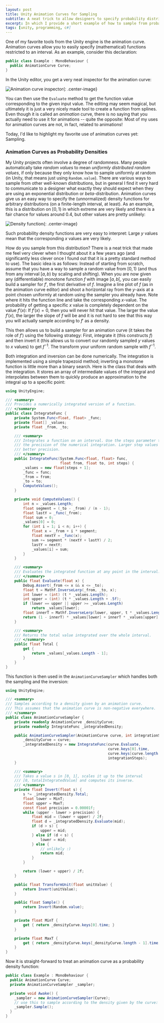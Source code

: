 ```yaml
---
layout: post
title: Unity Animation Curves for Sampling
subtitle: A neat trick to allow designers to specify probability distributions
excerpt: In which I provide a short example of how to sample from probability densities specified with Unity's animation curves.
tags: [unity, programming, c#]
---
```


One of my favorite tools from the Unity engine is the animation curve. Animation curves allow you to easily specify (mathematical) functions restricted to an interval. As an example, consider this declaration:
```csharp
public class Example : MonoBehaviour {
  public AnimationCurve Curve;
}
```
In the Unity editor, you get a very neat inspector for the animation curve:

![Animation curve inspector](/assets/img/2018-05-05-animation-curves/inspector.gif){: .center-image}

You can then use the `Evaluate` method to get the function value corresponding to the given input value. The editing may seem magical, but ultimately it is just a very nicely made tool to create a function from splines. Even though it is called an *animation* curve, there is no saying that you actually need to use it for animations -- quite the opposite: Most of my uses for animation curves are not, in fact, related to animations!

Today, I'd like to highlight my favorite use of animation curves yet: Sampling.

### Animation Curves as Probability Densities
My Unity projects often involve a degree of randomness. Many people automatically take *random values* to mean *uniformly distributed random values*, if only because they only know how to sample uniformly at random (in Unity, that means just using `Random.value`). There are various ways to sample from other well-known distributions, but in general I find it very hard to communicate to a designer what exactly they should expect when they are using an exponential distribution or $beta$-distribution. Animation curves give us an easy way to specify the (unnormalized) density functions for arbitrary distributions (on a finite-length interval, at least). As an example, this is a distribution on $[0, 1)$ in which extreme are very likely and there is a fair chance for values around 0.4, but other values are pretty unlikely:

![Density function](/assets/img/2018-05-05-animation-curves/density.gif){: .center-image}

Such probability density functions are very easy to interpret: Large $y$ values mean that the corresponding $x$ values are very likely.

How do you sample from this distribution? There is a neat trick that made me feel very clever when I thought about it a few years ago (and significantly less clever once I found out that it is a pretty standard method to use). The basic idea is as follows: Instead of starting from scratch, assume that you have a way to sample a random value from $[0, 1)$ (and thus from any interval $[a, b)$ by scaling and shifting).
When you are now given any (differentiable) monotone function $f$ with image $[a, b[$, you can easily build a sampler for $f'$, the first derivative of $f$. Imagine a line plot of $f$ (as in the animation curve editor) and shoot a horizontal ray from the $y$-axis at a point chosen uniformly at random using the sampler you already have. Note where it hits the function line and take the corresponding $x$-value. The probability of getting a specific $x$ value is completely dependent on the value $f'(x)$: If $f'(x) = 0$, then you will never hit that value. The larger the value $f'(x)$, the larger the slope of $f$ will be and it is not hard to see that this way you will actually sample according to $f'$ as a density.

This then allows us to build a sampler for an animation curve (it takes the role of $f'$) using the following strategy: First, integrate it (this constructs $f$) and then invert it (this allows us to convert our randomly sampled $y$ values to $x$ values) to get $f^{-1}$. The transform your uniform random sample with $f^{-1}$. 

Both integration and inversion can be done numerically. The integration is implemented using a simple trapezoid method; inverting a monotone function is little more than a binary search.
Here is the class that deals with the integration. It stores an array of intermediate values of the integral and interpolates between them to quickly produce an approximation to the integral up to a specific point:

```csharp
using UnityEngine;

/// <summary>
/// Provides a numerically integrated version of a function.
/// </summary>
public class IntegrateFunc {
    private System.Func<float, float> _func;
    private float[] _values;
    private float _from, _to;

    /// <summary>
    /// Integrates a function on an interval. Use the steps parameter to control
    /// the precision of the numerical integration. Larger step values lead to
    /// better precision.
    /// </summary>
    public IntegrateFunc(System.Func<float, float> func,
                         float from, float to, int steps) {
        _values = new float[steps + 1];
        _func = func;
        _from = from;
        _to = to;
        ComputeValues();
    }

    private void ComputeValues() {
        int n = _values.Length;
        float segment = (_to - _from) / (n - 1);
        float lastY = _func(_from);
        float sum = 0;
        _values[0] = 0;
        for (int i = 1; i < n; i++) {
            float x = _from + i * segment;
            float nextY = _func(x);
            sum += segment * (nextY + lastY) / 2;
            lastY = nextY;
            _values[i] = sum;
        }
    }

    /// <summary>
    /// Evaluates the integrated function at any point in the interval.
    /// </summary>
    public float Evaluate(float x) {
        Debug.Assert(_from <= x && x <= _to);
        float t = Mathf.InverseLerp(_from, _to, x);
        int lower = (int) (t * _values.Length);
        int upper = (int) (t * _values.Length + .5f);
        if (lower == upper || upper >= _values.Length)
            return _values[lower];
        float innerT = Mathf.InverseLerp(lower, upper, t * _values.Length);
        return (1 - innerT) * _values[lower] + innerT * _values[upper];
    }

    /// <summary>
    /// Returns the total value integrated over the whole interval.
    /// </summary>
    public float Total {
        get {
            return _values[_values.Length - 1];
        }
    }
}
```

This function is then used in the `AnimationCurveSampler` which handles both the sampling and the inversion:

```csharp
using UnityEngine;

/// <summary>
/// Samples according to a density given by an animation curve.
/// This assumes that the animation curve is non-negative everywhere.
/// </summary>
public class AnimationCurveSampler {
    private readonly AnimationCurve _densityCurve;
    private readonly IntegrateFunc _integratedDensity;

    public AnimationCurveSampler(AnimationCurve curve, int integrationSteps=100) {
        _densityCurve = curve;
        _integratedDensity = new IntegrateFunc(curve.Evaluate,
                                               curve.keys[0].time,
                                               curve.keys[curve.length - 1].time,
                                               integrationSteps);
    }

    /// <summary>
    /// Takes a value s in [0, 1], scales it up to the interval
    /// [0, totalIntegratedValue] and computes its inverse.
    /// </summary>
    private float Invert(float s) {
        s *= _integratedDensity.Total;
        float lower = MinT;
        float upper = MaxT;
        const float precision = 0.00001f;
        while (upper - lower > precision) {
            float mid = (lower + upper) / 2f;
            float d = _integratedDensity.Evaluate(mid);
            if (d > s) {
                upper = mid;
            } else if (d < s) {
                lower = mid;
            } else {
                // unlikely :)
                return mid;
            }
        }

        return (lower + upper) / 2f;
    }

    public float TransformUnit(float unitValue) {
        return Invert(unitValue);
    }

    public float Sample() {
        return Invert(Random.value);
    }

    private float MinT { 
        get { return _densityCurve.keys[0].time; }
    }

    private float MaxT {
        get { return _densityCurve.keys[_densityCurve.length - 1].time; }
    }
}
```

Now it is straight-forward to treat an animation curve as a probability density function:
```csharp
public class Example : MonoBehaviour {
  public AnimationCurve Curve;
  private AnimationCurveSampler _sampler;

  private void Awake() {
    _sampler = new AnimationCurveSampler(Curve);
    // use this to sample according to the density given by the curve:
    _sampler.Sample();
  }
}
```